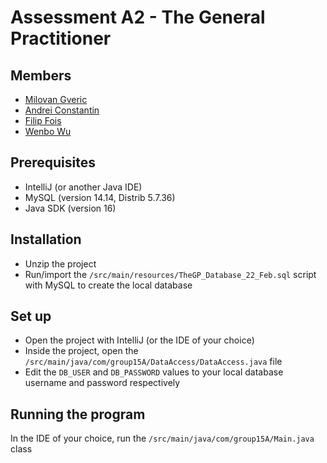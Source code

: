 # Assessment A2 - The General Practitioner #

## Members ##
* <a href='mailto:mg699@kent.ac.uk'>Milovan Gveric</a>
* <a href='mailto:ac2042@kent.ac.uk'>Andrei Constantin</a>
* <a href='mailto:ff235@kent.ac.uk'>Filip Fois</a>
* <a href='mailto:ww221@kent.ac.uk'>Wenbo Wu</a>

## Prerequisites ##
* IntelliJ (or another Java IDE)  
* MySQL (version 14.14, Distrib 5.7.36)  
* Java SDK (version 16)

## Installation ##
* Unzip the project
* Run/import the `/src/main/resources/TheGP_Database_22_Feb.sql` script with MySQL to create the local database  

## Set up ##

* Open the project with IntelliJ (or the IDE of your choice)  
* Inside the project, open the `/src/main/java/com/group15A/DataAccess/DataAccess.java` file  
* Edit the `DB_USER` and `DB_PASSWORD` values to your local database username and password respectively

## Running the program ##
In the IDE of your choice, run the `/src/main/java/com/group15A/Main.java` class
